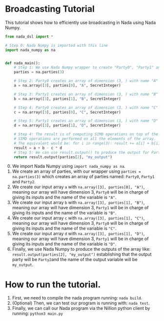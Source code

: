 # Broadcasting Tutorial

This tutorial shows how to efficiently use broadcasting in Nada using Nada Numpy. 

```python
from nada_dsl import *

# Step 0: Nada Numpy is imported with this line
import nada_numpy as na


def nada_main():
    # Step 1: We use Nada Numpy wrapper to create "Party0", "Party1" and "Party2"
    parties = na.parties(3)

    # Step 2: Party0 creates an array of dimension (3, ) with name "A"
    a = na.array([3], parties[0], "A", SecretInteger)

    # Step 3: Party1 creates an array of dimension (3, ) with name "B"
    b = na.array([3], parties[1], "B", SecretInteger)

    # Step 4: Party0 creates an array of dimension (3, ) with name "C"
    c = na.array([3], parties[0], "C", SecretInteger)

    # Step 5: Party1 creates an array of dimension (3, ) with name "D"
    d = na.array([3], parties[1], "D", SecretInteger)

    # Step 4: The result is of computing SIMD operations on top of the elements of the array
    # SIMD operations are performed on all the elements of the array.
    # The equivalent would be: for i in range(3): result += a[i] + b[i] - c[i] * d[i]
    result = a + b - c * d
    # Step 5: We can use result.output() to produce the output for Party2 and variable name "my_output"
    return result.output(parties[2], "my_output")
```

0. We import Nada Numpy using `import nada_numpy as na`.
1. We create an array of parties, with our wrapper using `parties = na.parties(3)` which creates an array of parties named: `Party0`, `Party1` and `Party2`.
2. We create our input array `a` with `na.array([3], parties[0], "A")`, meaning our array will have dimension 3, `Party0` will be in charge of giving its inputs and the name of the variable is `"A"`.
3. We create our input array `b` with `na.array([3], parties[1], "B")`, meaning our array will have dimension 3, `Party1` will be in charge of giving its inputs and the name of the variable is `"B"`.
4. We create our input array `c` with `na.array([3], parties[1], "C")`, meaning our array will have dimension 3, `Party0` will be in charge of giving its inputs and the name of the variable is `"C"`.
5. We create our input array `d` with `na.array([3], parties[1], "D")`, meaning our array will have dimension 3, `Party1` will be in charge of giving its inputs and the name of the variable is `"D"`.
5. Finally, we use Nada Numpy to produce the outputs of the array like:  `result.output(parties[2], "my_output")` establishing that the output party will be `Party2`and the name of the output variable will be `my_output`. 
# How to run the tutorial.

1. First, we need to compile the nada program running: `nada build`.
2. (Optional) Then, we can test our program is running with: `nada test`. 
3. Finally, we can call our Nada program via the Nillion python client by running: `python3 main.py`
